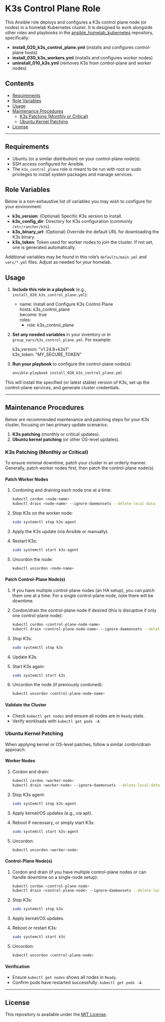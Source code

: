 # K3s Control Plane Role

This Ansible role deploys and configures a K3s control plane node (or nodes) in a homelab Kubernetes cluster. It is designed to work alongside other roles and playbooks in the [ansible_homelab_kubernetes](../..) repository, specifically:

- **install_020_k3s_control_plane.yml** (installs and configures control-plane hosts)
- **install_030_k3s_workers.yml** (installs and configures worker nodes)
- **uninstall_010_k3s.yml** (removes K3s from control-plane and worker nodes)

## Contents

- [Requirements](#requirements)
- [Role Variables](#role-variables)
- [Usage](#usage)
- [Maintenance Procedures](#maintenance-procedures)
  - [K3s Patching (Monthly or Critical)](#k3s-patching-monthly-or-critical)
  - [Ubuntu Kernel Patching](#ubuntu-kernel-patching)
- [License](#license)

---

## Requirements

- Ubuntu (or a similar distribution) on your control-plane node(s).
- SSH access configured for Ansible.
- The `k3s_control_plane` role is meant to be run with root or sudo privileges to install system packages and manage services.

## Role Variables

Below is a non-exhaustive list of variables you may wish to configure for your environment:

- **k3s_version**: (Optional) Specific K3s version to install.
- **k3s_config_dir**: Directory for K3s configuration (commonly `/etc/rancher/k3s`).
- **k3s_binary_url**: (Optional) Override the default URL for downloading the K3s binary.
- **k3s_token**: Token used for worker nodes to join the cluster. If not set, one is generated automatically.

Additional variables may be found in this role’s `defaults/main.yml` and `vars/*.yml` files. Adjust as needed for your homelab.

## Usage

1. **Include this role in a playbook** (e.g., `install_020_k3s_control_plane.yml`):

    - name: Install and Configure K3s Control Plane  
      hosts: k3s_control_plane  
      become: true  
      roles:  
        - role: k3s_control_plane

2. **Set any needed variables** in your inventory or in `group_vars/k3s_control_plane.yml`. For example:

    k3s_version: "v1.24.8+k3s1"  
    k3s_token: "MY_SECURE_TOKEN"

3. **Run your playbook** to configure the control-plane node(s):

    ```bash
    ansible-playbook install_020_k3s_control_plane.yml
    ```

This will install the specified (or latest stable) version of K3s, set up the control-plane services, and generate cluster credentials.

---

## Maintenance Procedures

Below are recommended maintenance and patching steps for your K3s cluster, focusing on two primary update scenarios:

1. **K3s patching** (monthly or critical updates).  
2. **Ubuntu kernel patching** (or other OS-level updates).

### K3s Patching (Monthly or Critical)

To ensure minimal downtime, patch your cluster in an orderly manner. Generally, patch worker nodes first, then patch the control-plane node(s).

#### Patch Worker Nodes

1. Cordoning and draining each node one at a time:

    ```bash
    kubectl cordon <node-name>  
    kubectl drain <node-name> --ignore-daemonsets --delete-local-data
    ```  

1. Stop K3s on the worker node:

    ```bash
    sudo systemctl stop k3s-agent
    ```  

1. Apply the K3s update (via Ansible or manually).

1. Restart K3s:

    ```bash
    sudo systemctl start k3s-agent
    ```  

1. Uncordon the node:

    ```bash
    kubectl uncordon <node-name>
    ```

#### Patch Control-Plane Node(s)

1. If you have multiple control-plane nodes (an HA setup), you can patch them one at a time. For a single control-plane node, note there will be downtime.

1. Cordon/drain the control-plane node if desired (this is disruptive if only one control-plane node):

    ```bash
    kubectl cordon <control-plane-node-name>  
    kubectl drain <control-plane-node-name> --ignore-daemonsets --delete-local-data  
    ```

1. Stop K3s:

    ```bash
    sudo systemctl stop k3s  
    ```

1. Update K3s.

1. Start K3s again:

    ```bash
    sudo systemctl start k3s  
    ```

1. Uncordon the node (if previously cordoned):

    ```bash
    kubectl uncordon <control-plane-node-name>  
    ```

#### Validate the Cluster

- Check `kubectl get nodes` and ensure all nodes are in `Ready` state.
- Verify workloads with `kubectl get pods -A`.

### Ubuntu Kernel Patching

When applying kernel or OS-level patches, follow a similar cordon/drain approach:

#### Worker Nodes

1. Cordon and drain:

    ```bash
    kubectl cordon <worker-node>  
    kubectl drain <worker-node> --ignore-daemonsets --delete-local-data  
    ```

1. Stop K3s agent:

    ```bash
    sudo systemctl stop k3s-agent
    ```  

1. Apply kernel/OS updates (e.g., via apt).

1. Reboot if necessary, or simply start K3s:

    ```bash
    sudo systemctl start k3s-agent 
    ``` 

1. Uncordon:

    ```bash
    kubectl uncordon <worker-node>  
    ```

#### Control-Plane Node(s)

1. Cordon and drain (if you have multiple control-plane nodes or can handle downtime on a single-node setup):

    ```bash
    kubectl cordon <control-plane-node>  
    kubectl drain <control-plane-node> --ignore-daemonsets --delete-local-data  
    ```

1. Stop K3s:

    ```bash
    sudo systemctl stop k3s
    ```

1. Apply kernel/OS updates.

1. Reboot or restart K3s:

    ```bash
    sudo systemctl start k3s
    ```  

1. Uncordon:

    ```bash
    kubectl uncordon <control-plane-node>  
    ```

#### Verification

- Ensure `kubectl get nodes` shows all nodes in `Ready`.
- Confirm pods have restarted successfully: `kubectl get pods -A`.

---

## License

This repository is available under the [MIT License](../../LICENSE).
